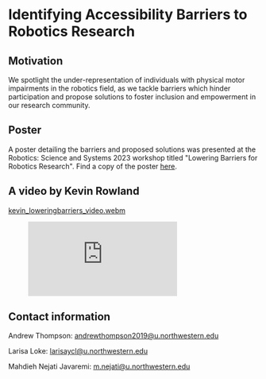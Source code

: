 # Identifying Accessibility Barriers to Robotics Research

## Motivation
We spotlight the under-representation of individuals with physical motor impairments in the robotics field, as we tackle barriers which hinder participation and propose solutions to foster inclusion and empowerment in our research community.

## Poster
A poster detailing the barriers and proposed solutions was presented at the Robotics: Science and Systems 2023 workshop titled "Lowering Barriers for Robotics Research". Find a copy of the poster [here](rss_loweringbarriers_poster.pdf).

## A video by Kevin Rowland
[kevin_loweringbarriers_video.webm](https://github.com/argallab/accessible-robotics/assets/71840805/4e81c1bf-e3bb-40e3-be7e-74d41913ebcf)

<figure class="video_container">
  <iframe src="https://vimeo.com/manage/videos/845175064" frameborder="0" allowfullscreen="true"> </iframe>
</figure>

## Contact information
Andrew Thompson: andrewthompson2019@u.northwestern.edu

Larisa Loke: larisaycl@u.northwestern.edu

Mahdieh Nejati Javaremi: m.nejati@u.northwestern.edu
